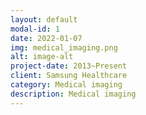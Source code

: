 ```yaml
---
layout: default
modal-id: 1
date: 2022-01-07
img: medical_imaging.png
alt: image-alt
project-date: 2013~Present
client: Samsung Healthcare
category: Medical imaging
description: Medical imaging
---
```

